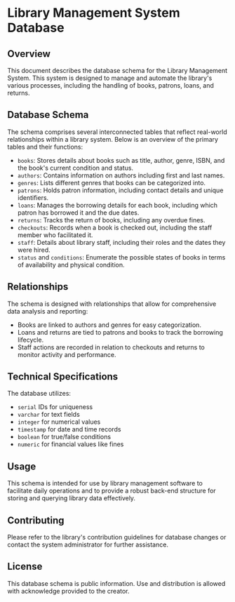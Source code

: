 # Library Management System Database

## Overview
This document describes the database schema for the Library Management System. This system is designed to manage and automate the library's various processes, including the handling of books, patrons, loans, and returns.

## Database Schema
The schema comprises several interconnected tables that reflect real-world relationships within a library system. Below is an overview of the primary tables and their functions:

- `books`: Stores details about books such as title, author, genre, ISBN, and the book's current condition and status.
- `authors`: Contains information on authors including first and last names.
- `genres`: Lists different genres that books can be categorized into.
- `patrons`: Holds patron information, including contact details and unique identifiers.
- `loans`: Manages the borrowing details for each book, including which patron has borrowed it and the due dates.
- `returns`: Tracks the return of books, including any overdue fines.
- `checkouts`: Records when a book is checked out, including the staff member who facilitated it.
- `staff`: Details about library staff, including their roles and the dates they were hired.
- `status` and `conditions`: Enumerate the possible states of books in terms of availability and physical condition.

## Relationships
The schema is designed with relationships that allow for comprehensive data analysis and reporting:
- Books are linked to authors and genres for easy categorization.
- Loans and returns are tied to patrons and books to track the borrowing lifecycle.
- Staff actions are recorded in relation to checkouts and returns to monitor activity and performance.

## Technical Specifications
The database utilizes: 
- `serial` IDs for uniqueness
- `varchar` for text fields
- `integer` for numerical values
- `timestamp` for date and time records
- `boolean` for true/false conditions
- `numeric` for financial values like fines

## Usage
This schema is intended for use by library management software to facilitate daily operations and to provide a robust back-end structure for storing and querying library data effectively.

## Contributing
Please refer to the library's contribution guidelines for database changes or contact the system administrator for further assistance.

## License
This database schema is public information. Use and distribution is allowed with acknowledge provided to the creator.
